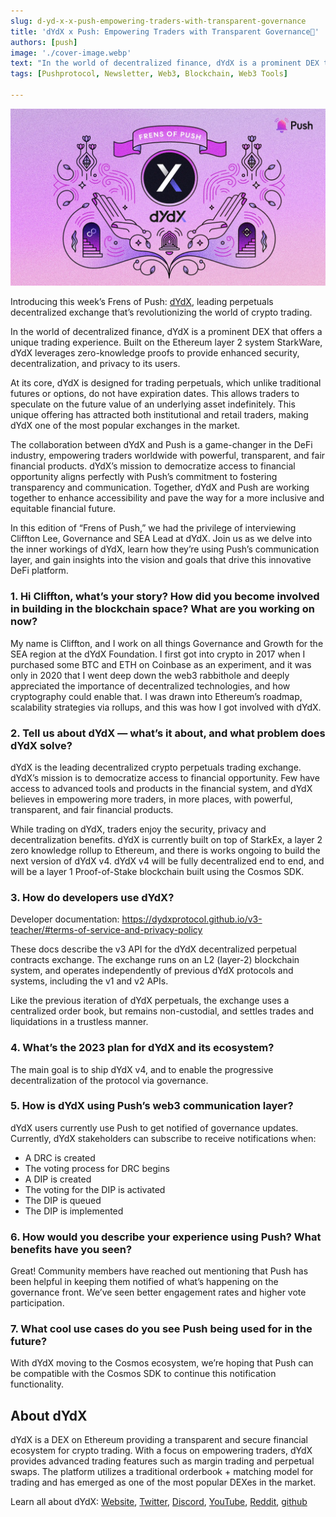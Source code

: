 ```yaml
---
slug: d-yd-x-x-push-empowering-traders-with-transparent-governance
title: 'dYdX x Push: Empowering Traders with Transparent Governance🤝'
authors: [push]
image: './cover-image.webp'
text: "In the world of decentralized finance, dYdX is a prominent DEX that offers a unique trading experience. Built on the Ethereum layer 2 system StarkWare, dYdX leverages zero-knowledge proofs to provide enhanced security, decentralization, and privacy to its users."
tags: [Pushprotocol, Newsletter, Web3, Blockchain, Web3 Tools]

---
```


![Cover image of dYdX x Push: Empowering Traders with Transparent Governance🤝](./cover-image.webp)
<!--truncate-->


Introducing this week’s Frens of Push: [dYdX](https://dydx.exchange/), leading perpetuals decentralized exchange that’s revolutionizing the world of crypto trading.


In the world of decentralized finance, dYdX is a prominent DEX that offers a unique trading experience. Built on the Ethereum layer 2 system StarkWare, dYdX leverages zero-knowledge proofs to provide enhanced security, decentralization, and privacy to its users.

At its core, dYdX is designed for trading perpetuals, which unlike traditional futures or options, do not have expiration dates. This allows traders to speculate on the future value of an underlying asset indefinitely. This unique offering has attracted both institutional and retail traders, making dYdX one of the most popular exchanges in the market.

The collaboration between dYdX and Push is a game-changer in the DeFi industry, empowering traders worldwide with powerful, transparent, and fair financial products. dYdX’s mission to democratize access to financial opportunity aligns perfectly with Push’s commitment to fostering transparency and communication. Together, dYdX and Push are working together to enhance accessibility and pave the way for a more inclusive and equitable financial future.

In this edition of “Frens of Push,” we had the privilege of interviewing Cliffton Lee, Governance and SEA Lead at dYdX. Join us as we delve into the inner workings of dYdX, learn how they’re using Push’s communication layer, and gain insights into the vision and goals that drive this innovative DeFi platform.

### 1. Hi Cliffton, what’s your story? How did you become involved in building in the blockchain space? What are you working on now?
My name is Cliffton, and I work on all things Governance and Growth for the SEA region at the dYdX Foundation. I first got into crypto in 2017 when I purchased some BTC and ETH on Coinbase as an experiment, and it was only in 2020 that I went deep down the web3 rabbithole and deeply appreciated the importance of decentralized technologies, and how cryptography could enable that. I was drawn into Ethereum’s roadmap, scalability strategies via rollups, and this was how I got involved with dYdX.

### 2. Tell us about dYdX — what’s it about, and what problem does dYdX solve?
dYdX is the leading decentralized crypto perpetuals trading exchange. dYdX’s mission is to democratize access to financial opportunity. Few have access to advanced tools and products in the financial system, and dYdX believes in empowering more traders, in more places, with powerful, transparent, and fair financial products.

While trading on dYdX, traders enjoy the security, privacy and decentralization benefits.
dYdX is currently built on top of StarkEx, a layer 2 zero knowledge rollup to Ethereum, and there is works ongoing to build the next version of dYdX v4. dYdX v4 will be fully decentralized end to end, and will be a layer 1 Proof-of-Stake blockchain built using the Cosmos SDK.

### 3. How do developers use dYdX?
Developer documentation: https://dydxprotocol.github.io/v3-teacher/#terms-of-service-and-privacy-policy

These docs describe the v3 API for the dYdX decentralized perpetual contracts exchange. The exchange runs on an L2 (layer-2) blockchain system, and operates independently of previous dYdX protocols and systems, including the v1 and v2 APIs.

Like the previous iteration of dYdX perpetuals, the exchange uses a centralized order book, but remains non-custodial, and settles trades and liquidations in a trustless manner.

### 4. What’s the 2023 plan for dYdX and its ecosystem?
The main goal is to ship dYdX v4, and to enable the progressive decentralization of the protocol via governance.

### 5. How is dYdX using Push’s web3 communication layer?
dYdX users currently use Push to get notified of governance updates. Currently, dYdX stakeholders can subscribe to receive notifications when:

- A DRC is created
- The voting process for DRC begins
- A DIP is created
- The voting for the DIP is activated
- The DIP is queued
- The DIP is implemented

### 6. How would you describe your experience using Push? What benefits have you seen?
Great! Community members have reached out mentioning that Push has been helpful in keeping them notified of what’s happening on the governance front. We’ve seen better engagement rates and higher vote participation.

### 7. What cool use cases do you see Push being used for in the future?
With dYdX moving to the Cosmos ecosystem, we’re hoping that Push can be compatible with the Cosmos SDK to continue this notification functionality.

## About dYdX
dYdX is a DEX on Ethereum providing a transparent and secure financial ecosystem for crypto trading. With a focus on empowering traders, dYdX provides advanced trading features such as margin trading and perpetual swaps. The platform utilizes a traditional orderbook + matching model for trading and has emerged as one of the most popular DEXes in the market.

Learn all about dYdX: [Website](https://dydx.exchange/), [Twitter](https://twitter.com/dydx), [Discord](https://discord.com/invite/Tuze6tY), [YouTube](https://www.youtube.com/c/dYdXprotocol), [Reddit](https://www.reddit.com/r/dydxprotocol/), [github](https://github.com/dydxprotocol)






